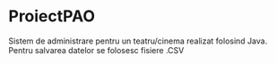# ProiectPAO
Sistem de administrare pentru un teatru/cinema realizat folosind Java.
Pentru salvarea datelor se folosesc fisiere .CSV
